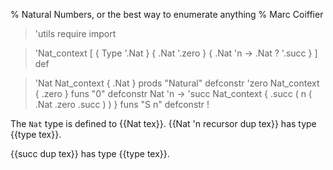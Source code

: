 % Natural Numbers, or the best way to enumerate anything
% Marc Coiffier

> 'utils require import

> 'Nat_context [ { Type '.Nat } { .Nat '.zero } { .Nat 'n -> .Nat ? '.succ } ] def

> 'Nat Nat_context { .Nat } prods "Natural" defconstr
> 'zero Nat_context { .zero } funs "0" defconstr
> Nat 'n -> 'succ Nat_context { .succ ( n ( .Nat .zero .succ ) ) } funs "S n" defconstr !

The `Nat` type is defined to {{Nat tex}}. {{Nat 'n recursor dup tex}} has type {{type tex}}.

{{succ dup tex}} has type {{type tex}}. 
